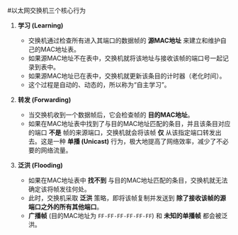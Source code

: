 #以太网交换机三个核心行为 

1.  **学习 (Learning)**
    *   交换机通过检查所有进入其端口的数据帧的 **源MAC地址** 来建立和维护自己的MAC地址表。
    *   如果源MAC地址不在表中，交换机就将该地址与接收该帧的端口号一起记录到表中。
    *   如果源MAC地址已在表中，交换机就更新该条目的计时器（老化时间）。
    *   这个过程是自动的、动态的，所以称为“自主学习”。

2.  **转发 (Forwarding)**
    *   当交换机收到一个数据帧后，它会检查帧的 **目的MAC地址**。
    *   如果在MAC地址表中找到了与目的MAC地址匹配的条目，并且该条目对应的端口 **不是** 帧的来源端口，交换机就会将该帧 **仅** 从该指定端口转发出去。这是一种 **单播 (Unicast)** 行为，极大地提高了网络效率，减少了不必要的网络流量。

3.  **泛洪 (Flooding)**
    *   如果在MAC地址表中 **找不到** 与目的MAC地址匹配的条目，交换机就无法确定该将帧发往何处。
    *   此时，交换机采取 **泛洪** 策略，即将该帧复制并发送到 **除了接收该帧的源端口之外的所有其他端口**。
    *   **广播帧** (目的MAC地址为 `FF-FF-FF-FF-FF-FF`) 和 **未知的单播帧** 都会被泛洪。
